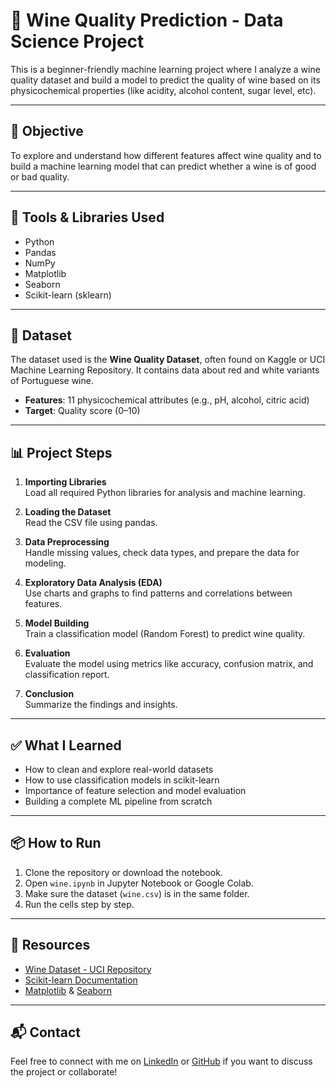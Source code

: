 # 🍷 Wine Quality Prediction - Data Science Project

This is a beginner-friendly machine learning project where I analyze a wine quality dataset and build a model to predict the quality of wine based on its physicochemical properties (like acidity, alcohol content, sugar level, etc).

---

## 📌 Objective

To explore and understand how different features affect wine quality and to build a machine learning model that can predict whether a wine is of good or bad quality.

---

## 🧰 Tools & Libraries Used

- Python
- Pandas
- NumPy
- Matplotlib
- Seaborn
- Scikit-learn (sklearn)

---

## 📁 Dataset

The dataset used is the **Wine Quality Dataset**, often found on Kaggle or UCI Machine Learning Repository. It contains data about red and white variants of Portuguese wine.

- **Features**: 11 physicochemical attributes (e.g., pH, alcohol, citric acid)
- **Target**: Quality score (0–10)

---

## 📊 Project Steps

1. **Importing Libraries**  
   Load all required Python libraries for analysis and machine learning.

2. **Loading the Dataset**  
   Read the CSV file using pandas.

3. **Data Preprocessing**  
   Handle missing values, check data types, and prepare the data for modeling.

4. **Exploratory Data Analysis (EDA)**  
   Use charts and graphs to find patterns and correlations between features.

5. **Model Building**  
   Train a classification model (Random Forest) to predict wine quality.

6. **Evaluation**  
   Evaluate the model using metrics like accuracy, confusion matrix, and classification report.

7. **Conclusion**  
   Summarize the findings and insights.

---

## ✅ What I Learned

- How to clean and explore real-world datasets
- How to use classification models in scikit-learn
- Importance of feature selection and model evaluation
- Building a complete ML pipeline from scratch

---

## 📦 How to Run

1. Clone the repository or download the notebook.
2. Open `wine.ipynb` in Jupyter Notebook or Google Colab.
3. Make sure the dataset (`wine.csv`) is in the same folder.
4. Run the cells step by step.

---

## 🔗 Resources

- [Wine Dataset - UCI Repository](https://archive.ics.uci.edu/ml/datasets/wine+quality)
- [Scikit-learn Documentation](https://scikit-learn.org/)
- [Matplotlib](https://matplotlib.org/) & [Seaborn](https://seaborn.pydata.org/)

---

## 📬 Contact

Feel free to connect with me on [LinkedIn](www.linkedin.com/in/may-thu-870314309) or [GitHub](https://github.com/Mvien13/wine-quality-analysis.git) if you want to discuss the project or collaborate!
